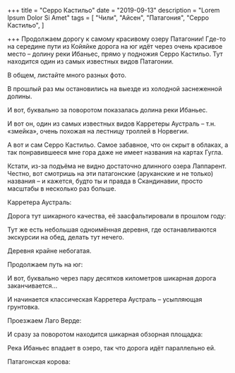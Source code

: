 +++
title = "Серро Кастильо"
date = "2019-09-13"
description = "Lorem Ipsum Dolor Si Amet"
tags = [
    "Чили",
    "Айсен",
    "Патагония",
    "Серро Кастильо",
]

+++
Продолжаем дорогу к самому красивому озеру Патагонии! Где-то на середине пути из Койяйке дорога на юг идёт через очень красивое место – долину реки Ибаньес, прямо у подножия Серро Кастильо. Тут находится  один из самых известных видов Патагонии.

В общем, листайте много разных фото.


В прошлый раз мы остановились на выезде из холодной заснеженной долины.


И вот, буквально за поворотом показалась долина реки Ибаньес.



И вот он, один из самых известных видов Карретеры Аустраль – т.н. «змейка», очень похожая на лестницу троллей в Норвегии.


А вот и сам Серро Кастильо. Самое забавное, что он скрыт в облаках, а так понравившееся мне гора даже не имеет названия на картах Гугла.


Кстати, из-за подъёма не видно достаточно длинного озера Лаппарент. Честно, вот смотришь на эти патагонские (аруканские и не только) названия – и кажется, будто ты и правда в Скандинавии, просто масштабы в несколько раз больше.



Карретера Аустраль:






Дорога тут шикарного качества, её заасфальтировали в прошлом году:




Тут же есть небольшая одноимённая деревня, где останавливаются экскурсии на обед, делать тут нечего.



Деревня крайне небогатая.



Продолжаем путь на юг:




И вот, буквально через пару десятков километров шикарная дорога заканчивается...



И начинается классическая Карретера Аустраль – усыпляющая грунтовка.



Проезжаем Лаго Верде:


И сразу за поворотом находится шикарная обзорная площадка:




Река Ибаньес впадает в озеро, так что дорога идёт параллельно ей.


Патагонская корова:
